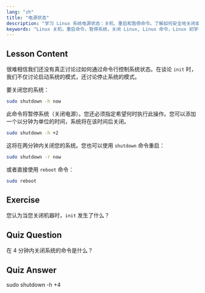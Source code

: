 ```yaml
---
lang: "zh"
title: "电源状态"
description: "学习 Linux 系统电源状态：关机、重启和暂停命令。了解如何安全地关闭或重启您的 Linux 系统。开始使用基本命令！"
keywords: "Linux 关机，重启命令，暂停系统，关闭 Linux, Linux 命令，Linux 初学者，Linux 教程，系统状态"
---
```


## Lesson Content

很难相信我们还没有真正讨论过如何通过命令行控制系统状态。在谈论 `init` 时，我们不仅讨论启动系统的模式，还讨论停止系统的模式。

要关闭您的系统：

```bash
sudo shutdown -h now
```

此命令将暂停系统（关闭电源）。您还必须指定希望何时执行此操作。您可以添加一个以分钟为单位的时间，系统将在该时间后关闭。

```bash
sudo shutdown -h +2
```

这将在两分钟内关闭您的系统。您也可以使用 `shutdown` 命令重启：

```bash
sudo shutdown -r now
```

或者直接使用 `reboot` 命令：

```bash
sudo reboot
```

## Exercise

您认为当您关闭机器时，`init` 发生了什么？

## Quiz Question

在 4 分钟内关闭系统的命令是什么？

## Quiz Answer

sudo shutdown -h +4
